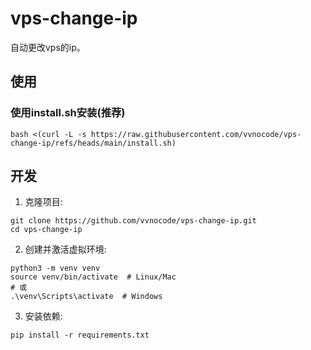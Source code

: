 # vps-change-ip
自动更改vps的ip。

## 使用

### 使用install.sh安装(推荐)

`bash <(curl -L -s https://raw.githubusercontent.com/vvnocode/vps-change-ip/refs/heads/main/install.sh)`


## 开发

1. 克隆项目:
```shell
git clone https://github.com/vvnocode/vps-change-ip.git
cd vps-change-ip
```

2. 创建并激活虚拟环境:
```shell
python3 -m venv venv
source venv/bin/activate  # Linux/Mac
# 或
.\venv\Scripts\activate  # Windows
```

3. 安装依赖:
```shell
pip install -r requirements.txt
```